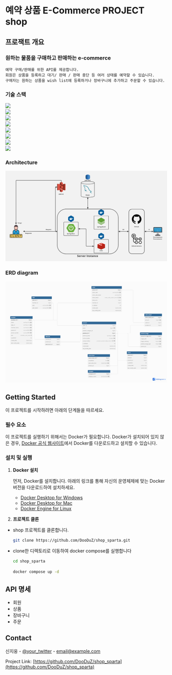 # 예약 상품 E-Commerce PROJECT shop


## 프로잭트 개요
### 원하는 물품을 구매하고 판매하는 e-commerce
```
예약 구매/판매를 위한 API를 제공합니다.
회원은 상품을 등록하고 대기/ 판매 / 판매 중단 등 여러 상태를 예약할 수 있습니다.
구매자는 원하는 상품을 wish list에 등록하거나 장바구니에 추가하고 주문할 수 있습니다.
```

### 기술 스택
<img src="https://img.shields.io/badge/Spring%20Boot-6DB33F?style=for-the-badge&logo=Spring%20Boot&logoColor=white"><br/>
<img src="https://img.shields.io/badge/Spring%20Security-6DB33F?style=for-the-badge&logo=springsecurity&logoColor=white"><br/>
<img src="https://img.shields.io/badge/Spring%20Batch-6DB33F?style=for-the-badge&logo=Spring&logoColor=white"><br/>
<img src="https://img.shields.io/badge/JPA/Hibernate-59666C?style=for-the-badge&logo=hibernate&logoColor=white"><br/>
<img src="https://img.shields.io/badge/Mysql-4479A1?style=for-the-badge&logo=mysql&logoColor=white"><br/>
<img src="https://img.shields.io/badge/redis-ff4438?style=for-the-badge&logo=redis&logoColor=white"><br/>
<img src="https://img.shields.io/badge/docker-2496ed?style=for-the-badge&logo=docker&logoColor=white"><br/>
<img src="https://img.shields.io/badge/AWS%20S3-ff9900?style=for-the-badge&logo=amazons3&logoColor=white"><br/>

### Architecture
![architect-screenshot]

### ERD diagram
![erd-diagram]


<!-- GETTING STARTED -->
## Getting Started
이 프로젝트를 시작하려면 아래의 단계들을 따르세요.

### 필수 요소

이 프로젝트를 실행하기 위해서는 Docker가 필요합니다. 
Docker가 설치되어 있지 않은 경우, [Docker 공식 웹사이트](https://www.docker.com/get-started)에서 Docker를 다운로드하고 설치할 수 있습니다.

### 설치 및 실행

1. **Docker 설치**

   먼저, Docker를 설치합니다. 아래의 링크를 통해 자신의 운영체제에 맞는 Docker 버전을 다운로드하여 설치하세요.

    - [Docker Desktop for Windows](https://docs.docker.com/desktop/install/windows-install/)
    - [Docker Desktop for Mac](https://docs.docker.com/desktop/install/mac-install/)
    - [Docker Engine for Linux](https://docs.docker.com/engine/install/)

2. **프로젝트 클론**

* shop 프로젝트를 클론합니다.
  ```bash
  git clone https://github.com/DooDuZ/shop_sparta.git
  ```
* clone한 디렉토리로 이동하여 docker compose를 실행합니다
  ```bash
  cd shop_sparta
  
  docker compose up -d
  ```
<!--
** 멀티 모듈 통합 후 한 번에 실행 적용 예정
* batch 프로젝트를 클론합니다.
  ```bash
  git clone https://github.com/DooDuZ/shop_batch.git
  ```
* clone한 디렉토리로 이동하여 docker compose를 실행합니다
  ```bash
  cd shop_batch
  
  docker compose up -d
  ```
-->


<!-- USAGE EXAMPLES -->
## API 명세
* 회원
* 상품
* 장바구니
* 주문

<!-- CONTACT -->
## Contact

신지웅 - [@your_twitter](https://twitter.com/your_username) - email@example.com

Project Link: [https://github.com/DooDuZ/shop_sparta](https://github.com/DooDuZ/shop_sparta)


<!-- MARKDOWN LINKS & IMAGES -->
[architect-screenshot]: images/Architect.jpg
[erd-diagram]: images/erd5주차.png


<!-- 기능 목록
### Itellic은 구현 가능성
- User
    - 공통 기능
        - 회원 가입
            - 이메일 인증
        - 로그인
        - 로그아웃
        - 회원 정보 변경
            - 비밀번호
            - 주소
            - 전화번호
    - Role별 기능
        - 관리자
        - 구매자
            - *유저 등급 시스템*
                - *등급에 따른 할인/적립 정책 등 적용*
                - *상위 등급 한정 판매 상품 지정*
            - Details
                - 관심 상품 목록 조회
                - 구매 목록 조회
- Product
    - 상품 등록
    - 상품 삭제
    - 다수 데이터 조회
        - 목록
            - 전체 상품
            - *카테고리 별 상품*
            - *검색 목록*
                - *이름 포함*
                - *내용 포함*
    - 개별 상품 상세 조회
- Order
    - 장바구니(1주차 요구사항의 wishList)
        - 담기
        - 상품 목록 조회
        - 상품 수량 변경
        - 상품 제거
        - 주문
    - 주문 목록
      - 주문 확정 (주문 레코드 생성)
      - 주문 상태 조회
          - *배송 조회*
      - 주문 취소
          - 재고 반영
      - 반품
          - 재고 반영(D+1)
-->